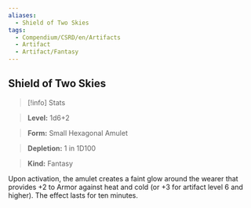 ```yaml
---
aliases:
  - Shield of Two Skies
tags:
  - Compendium/CSRD/en/Artifacts
  - Artifact
  - Artifact/Fantasy
---
```

  
    
## Shield of Two Skies    
>[!info] Stats    
> **Level:** 1d6+2    
> **Form:** Small Hexagonal Amulet    
> **Depletion:** 1 in 1D100    
> **Kind:** Fantasy  
    
Upon activation, the amulet creates a faint glow around the wearer that provides +2 to Armor against heat and cold (or +3 for artifact level 6 and higher). The effect lasts for ten minutes.